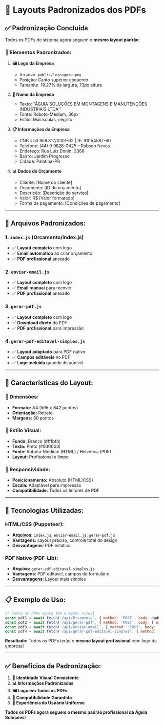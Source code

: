 # 📄 Layouts Padronizados dos PDFs

## ✅ **Padronização Concluída**

Todos os PDFs do sistema agora seguem o **mesmo layout padrão**:

### **🎨 Elementos Padronizados:**

1. **🖼️ Logo da Empresa**
   - Arquivo: `public/logoaguia.png`
   - Posição: Canto superior esquerdo
   - Tamanho: 19.27% da largura, 73px altura

2. **🏢 Nome da Empresa**
   - Texto: "ÁGUIA SOLUÇÕES EM MONTAGENS E MANUTENÇÕES INDUSTRIAIS LTDA."
   - Fonte: Roboto-Medium, 36px
   - Estilo: Maiúsculas, negrito

3. **📋 Informações da Empresa**
   - CNPJ: 53.956.317/0001-62 | IE: 91054587-60
   - Telefone: (44) 9 9828-0425 – Robson Neves
   - Endereço: Rua Luiz Donin, 3366
   - Bairro: Jardim Progresso
   - Cidade: Palotina-PR

4. **📊 Dados do Orçamento**
   - Cliente: [Nome do cliente]
   - Orçamento: [ID do orçamento]
   - Descrição: [Descrição do serviço]
   - Valor: R$ [Valor formatado]
   - Forma de pagamento: [Condições de pagamento]

---

## 📁 **Arquivos Padronizados:**

### **1. `index.js` (Orcamento/index.js)**
- ✅ **Layout completo** com logo
- ✅ **Email automático** ao criar orçamento
- ✅ **PDF profissional** anexado

### **2. `enviar-email.js`**
- ✅ **Layout completo** com logo
- ✅ **Email manual** para reenvio
- ✅ **PDF profissional** anexado

### **3. `gerar-pdf.js`**
- ✅ **Layout completo** com logo
- ✅ **Download direto** do PDF
- ✅ **PDF profissional** para impressão

### **4. `gerar-pdf-editavel-simples.js`**
- ✅ **Layout adaptado** para PDF nativo
- ✅ **Campos editáveis** no PDF
- ✅ **Logo incluída** quando disponível

---

## 🎯 **Características do Layout:**

### **📐 Dimensões:**
- **Formato:** A4 (595 x 842 pontos)
- **Orientação:** Retrato
- **Margens:** 50 pontos

### **🎨 Estilo Visual:**
- **Fundo:** Branco (#fffbfb)
- **Texto:** Preto (#000000)
- **Fonte:** Roboto-Medium (HTML) / Helvetica (PDF)
- **Layout:** Profissional e limpo

### **📱 Responsividade:**
- **Posicionamento:** Absoluto (HTML/CSS)
- **Escala:** Adaptável para impressão
- **Compatibilidade:** Todos os leitores de PDF

---

## 🔧 **Tecnologias Utilizadas:**

### **HTML/CSS (Puppeteer):**
- **Arquivos:** `index.js`, `enviar-email.js`, `gerar-pdf.js`
- **Vantagens:** Layout preciso, controle total do design
- **Desvantagens:** PDF estático

### **PDF Nativo (PDF-Lib):**
- **Arquivo:** `gerar-pdf-editavel-simples.js`
- **Vantagens:** PDF editável, campos de formulário
- **Desvantagens:** Layout mais simples

---

## 📋 **Exemplo de Uso:**

```javascript
// Todos os PDFs agora têm o mesmo visual
const pdf1 = await fetch('/api/Orcamento', { method: 'POST', body: dados });
const pdf2 = await fetch('/api/gerar-pdf', { method: 'POST', body: { orcamentoId: 123 } });
const pdf3 = await fetch('/api/enviar-email', { method: 'POST', body: { orcamentoId: 123, email: 'cliente@email.com' } });
const pdf4 = await fetch('/api/gerar-pdf-editavel-simples', { method: 'POST', body: { orcamentoData: dados } });
```

**Resultado:** Todos os PDFs terão o **mesmo layout profissional** com logo da empresa!

---

## ✅ **Benefícios da Padronização:**

1. **🎨 Identidade Visual Consistente**
2. **📊 Informações Padronizadas**
3. **🖼️ Logo em Todos os PDFs**
4. **📱 Compatibilidade Garantida**
5. **🎯 Experiência do Usuário Uniforme**

**Todos os PDFs agora seguem o mesmo padrão profissional da Águia Soluções!**
